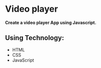 # Video player
      
**Create a video player App using Javascript.**


## Using Technology:

- HTML
- CSS
- JavaScript